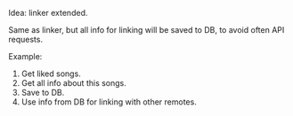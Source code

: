 Idea: linker extended.

Same as linker, but all info for linking will be saved to DB, to avoid often API requests.

Example:

1. Get liked songs.
2. Get all info about this songs.
3. Save to DB.
4. Use info from DB for linking with other remotes.
